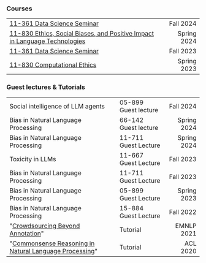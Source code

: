 ### Courses
||||
|-|-|-:|
|[11-361 Data Science Seminar](https://mcds-cmu.github.io/11631/f24/)||Fall 2024|
|[11-830 Ethics, Social Biases, and Positive Impact in Language Technologies](http://maartensap.com/11830/Spring2024)||Spring 2024|
|[11-361 Data Science Seminar](https://mcds-cmu.github.io/11631/f23/)||Fall 2023|
| [11-830 Computational Ethics](http://maartensap.com/11-830-Spring2023/) | | Spring 2023 |

### Guest lectures & Tutorials
|                                                              |                      |             |
| ------------------------------------------------------------ | -------------------- | ----------: |
| Social intelligence of LLM agents                            | 05-899 Guest lecture |   Fall 2024 |
| Bias in Natural Language Processing                          | 66-142 Guest lecture | Spring 2024 |
| Bias in Natural Language Processing                          | 11-711 Guest Lecture | Spring 2024 |
| Toxicity in LLMs                                             | 11-667 Guest Lecture |   Fall 2023 |
| Bias in Natural Language Processing                          | 11-711 Guest Lecture |   Fall 2023 |
| Bias in Natural Language Processing                          | 05-899 Guest Lecture | Spring 2023 |
| Bias in Natural Language Processing                          | 15-884 Guest Lecture |   Fall 2022 |
| "[Crowdsourcing Beyond Annotation](https://nlp-crowdsourcing.github.io/)" | Tutorial             |  EMNLP 2021 |
| "[Commonsense Reasoning in Natural Language Processing](./acl2020-commonsense/index.html)" | Tutorial             |    ACL 2020 |
